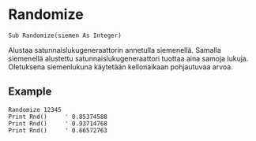 <!--math-->
Randomize
=========

```eppabasic
Sub Randomize(siemen As Integer)
```

Alustaa satunnaislukugeneraattorin annetulla siemenellä.
Samalla siemenellä alustettu satunnaislukugeneraattori tuottaa aina samoja lukuja.
Oletuksena siemenlukuna käytetään kellonaikaan pohjautuvaa arvoa.

Example
---------
```eppabasic
Randomize 12345
Print Rnd()     ' 0.85374588
Print Rnd()     ' 0.93714768
Print Rnd()     ' 0.66572763
```
